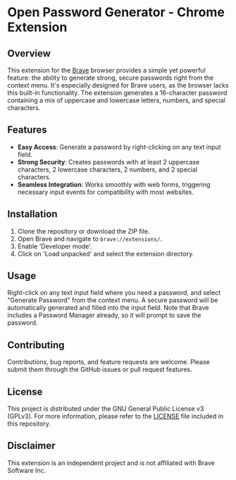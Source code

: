 # Open Password Generator - Chrome Extension

## Overview
This extension for the [Brave](https://brave.com/) browser provides a simple yet powerful feature: the ability to generate strong, secure passwords right from the context menu. It's especially designed for Brave users, as the browser lacks this built-in functionality. The extension generates a 16-character password containing a mix of uppercase and lowercase letters, numbers, and special characters.

## Features
- **Easy Access**: Generate a password by right-clicking on any text input field.
- **Strong Security**: Creates passwords with at least 2 uppercase characters, 2 lowercase characters, 2 numbers, and 2 special characters.
- **Seamless Integration**: Works smoothly with web forms, triggering necessary input events for compatibility with most websites.

## Installation
1. Clone the repository or download the ZIP file.
2. Open Brave and navigate to `brave://extensions/`.
3. Enable 'Developer mode'.
4. Click on 'Load unpacked' and select the extension directory.

## Usage
Right-click on any text input field where you need a password, and select "Generate Password" from the context menu. A secure password will be automatically generated and filled into the input field. Note that Brave includes a Password Manager already, so it will prompt to save the password.

## Contributing
Contributions, bug reports, and feature requests are welcome. Please submit them through the GitHub issues or pull request features.

## License
This project is distributed under the GNU General Public License v3 (GPLv3). For more information, please refer to the [LICENSE](LICENSE) file included in this repository.

## Disclaimer
This extension is an independent project and is not affiliated with Brave Software Inc.
